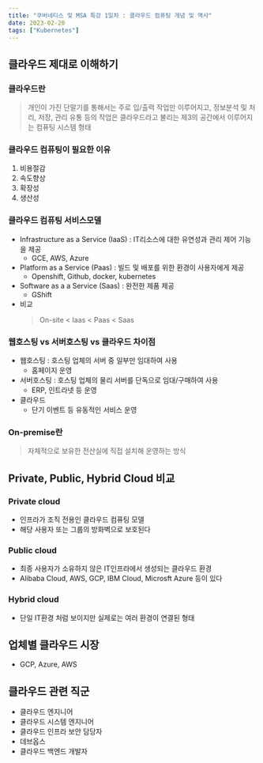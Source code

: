 ```yaml
---
title: "쿠버네티스 및 MSA 특강 1일차 : 클라우드 컴퓨팅 개념 및 역사"
date: 2023-02-20
tags: ["Kubernetes"]
---
```

## 클라우드 제대로 이해하기

### 클라우드란
> 개인이 가진 단말기를 통해서는 주로 입/출력 작업만 이루어지고, 정보분석 및 처리, 저장, 관리 유통 등의 작업은 클라우드라고 불리는 제3의 공간에서 이루어지는 컴퓨팅 시스템 형태

### 클라우드 컴퓨팅이 필요한 이유
1. 비용절감
2. 속도향상
3. 확장성
4. 생산성

### 클라우드 컴퓨팅 서비스모델
* Infrastructure as a Service (IaaS) : IT리소스에 대한 유연성과 관리 제어 기능을 제공
  * GCE, AWS, Azure
* Platform as a Service (Paas) : 빌드 및 배포를 위한 환경이 사용자에게 제공
  * Openshift, Github, docker, kubernetes
* Software as a a Service (Saas) : 완전한 제품 제공
  * GShift
* 비교
  > On-site < Iaas < Paas < Saas

### 웹호스팅 vs 서버호스팅 vs 클라우드 차이점
* 웹호스팅 : 호스팅 업체의 서버 중 일부만 임대하여 사용
  * 홈페이지 운영
* 서버호스팅 : 호스팅 업체의 물리 서버를 단독으로 임대/구매하여 사용
  * ERP, 인트라넷 등 운영
* 클라우드
  * 단기 이벤트 등 유동적인 서비스 운영

### On-premise란
> 자체적으로 보유한 전산실에 직접 설치해 운영하는 방식

## Private, Public, Hybrid Cloud 비교
### Private cloud
  * 인프라가 조직 전용인 클라우드 컴퓨팅 모델
  * 해당 사용자 또는 그룹의 방화벽으로 보호된다
### Public cloud
  * 최종 사용자가 소유하지 않은 IT인프라에서 생성되는 클라우드 환경
  * Alibaba Cloud, AWS, GCP, IBM Cloud, Microsft Azure 등이 있다
### Hybrid cloud
  * 단일 IT환경 처럼 보이지만 실제로는 여러 환경이 연결된 형태

## 업체별 클라우드 시장
* GCP, Azure, AWS

## 클라우드 관련 직군
* 클라우드 엔지니어
* 클라우드 시스템 엔지니어
* 클라우드 인프라 보안 담당자
* 데브옵스
* 클라우드 백엔드 개발자
